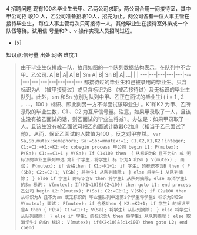 4
招聘问题
现有100名毕业生去甲、乙两公司求职，两公司合用一间接待室，其中甲公司招 收10 人，乙公司准备招收10人，招完为止。两公司各有一位人事主管在接待毕业生，
每位人事主管每次只可接待一人，其他毕业生在接待室外排成一个队伍等待。试用信 号量和P 、v 操作实现人员招聘过程。
- [x]

知识点:信号量
出处:网络
难度:1
> 由于毕业生仅排成一队，故用如图的一个队列数据结构表示。在队列中不含甲、乙公司.
> A| B| A| A| B| Sm
> A| B| Sn
> B| A| ...|  |  |
> ---|---|---|---|---|---|---|---|---|---|---|---|---
> 都接待过的毕业生和己被录用的毕业生。只含标识为A （被甲接待过）或只含标识为B （被乙接待过）及无标识的毕业生队列。此外，sm 和Sn
> 分别为队列中甲、乙正在面试的毕业生i ( i = 1 , 2 ，…，100 ）标识、即此刻另一方不得面试该毕业生i 。K1和K2
> 为甲、乙所录取的毕业生数，C1 、C2 为互斥信号量。注意，如果甲录取了一人，且该生没有被乙面试的话，则乙面试的毕业生将减1
> 。办法是：如果甲录取了一人，且该生没有被乙面试可把乙的面试计数器C2加1 （相当于乙己面试了他），从而，保证乙面试的人数值为100 。反之对甲亦然。
>     ```
>     var Sa,Sb,mutex:semaphore;
>     Sa:=Sb:=mnutex:=1;
>     C1,C2,K1,K2：integer;
>     C1:=C2:=K1:=K2:=0;
>     cobegin
>     	process 甲公司
>     		begin
>     		L1: P(mutex);
>     		P(Sa);
>     		C1:==C1+1 ;
>     		V(Sa);
>     		If C1≤100 then
>     		｛
>     			从标识为B 且不为Sn 或
>     			无标识的毕业生队列中选
>     			第i 个学生，将学生i 标
>     			识为A 和Sm
>     		｝
>     		V(mutex) ;
>     		面试；
>     		P(mutex);
>     		if 合格then
>     		{
>     			K1:=K1+1;
>     			if 学生i 的标识不含B then
>     			{
>     				P (Sb);
>     				C2:=C2+1;
>     				V(Sb);
>     				将学生i 从队列摘除；
>     			}
>     			else 将学生i 从队列摘除；
>     		}
>     		else if 学生i 的标识含B then
>     				将学生i 从队列摘除;
>     			else
>     				取消学生i 的Sm 标识；
>     		V(mutex);
>     		If(K1<10)&(C2<100) then
>     			goto L1;
>     end
>     process 乙公司
>     begin
>     	L2:P(mutex);
>     	P(Sb);
>     	C2:=C2+1;
>     	V(Sb);
>     	if C2≤100 then
>     		从标识为A 且不为sm 或无标识的
>     		毕业生队列中选第i个学生将学生i
>     		标识为B和Sn
>     	V(mutex);
>     	面试；
>     	P(mutex);
>     	if 合格then
>     	{
>     		K2:=K2+1;
>     		if 学生i 的标识不含A then
>     		{
>     		P(Sa)
>     		C1:=C1+1;
>     		V(Sa);
>     		将学生i 从队列摘除；
>     		}
>     		else 将学生i 从队列摘除；
>     	}
>     	else if 学生i 的标识含A then
>     			将学生i 从队列摘除；
>     		else
>     			取消学生i 的Sn 标识；
>     	V(mutex);
>     	if(K2<10)&(c1<100）then
>     		goto L2;
>     end
>     coend
>     ```
